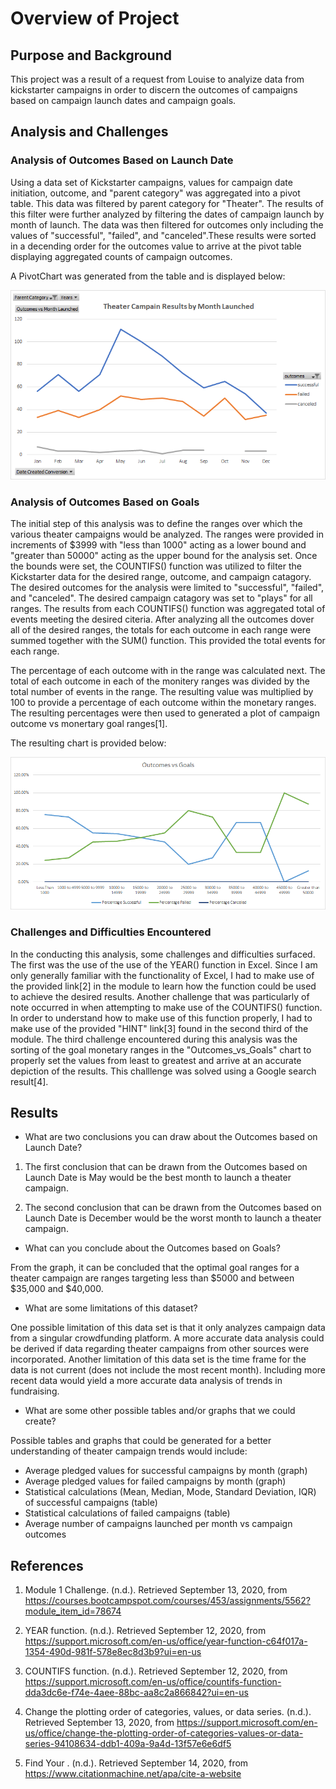 # Overview of Project

## Purpose and Background

  This project was a result of a request from Louise to analyize data from kickstarter campaigns in order to discern the outcomes
of campaigns based on campaign launch dates and campaign goals.

## Analysis and Challenges

### Analysis of Outcomes Based on Launch Date

Using a data set of Kickstarter campaigns, values for campaign date initiation, outcome, and "parent category" was aggregated into a pivot table.
This data was filtered by parent category for "Theater". The results of this filter were further analyzed by filtering the dates of campaign launch
by month of launch. The data was then filtered for outcomes only including the values of "successful", "failed", and "canceled".These results were 
sorted in a decending order for the outcomes value to arrive at the pivot table displaying aggregated counts of campaign outcomes.

A PivotChart was generated from the table and is displayed below:

![Theater Outcomes vs Launch](Resources/Theater_Outcomes_vs_Launch.png)

### Analysis of Outcomes Based on Goals

The initial step of this analysis was to define the ranges over which the various theater campaigns would be analyzed. The ranges were provided in 
increments of $3999 with "less than 1000" acting as a lower bound and "greater than 50000" acting as the upper bound for the analysis set. Once the
bounds were set, the COUNTIFS() function was utilized to filter the Kickstarter data for the desired range, outcome, and campaign catagory. The
desired outcomes for the analysis were limited to "successful", "failed", and "canceled". The desired campaign catagory was set to "plays" for all
ranges. The results from each COUNTIFS() function was aggregated total of events meeting the desired citeria. After analyzing all the outcomes 
dover all of the desired ranges, the totals for each outcome in each range were summed together with the SUM() function. This provided the total 
events for each range.

The percentage of each outcome with in the range was calculated next. The total of each outcome in each of the monitery ranges was divided by the
total number of events in the range. The resulting value was multiplied by 100 to provide a percentage of each outcome within the monetary ranges.
The resulting percentages were then used to generated a plot of campaign outcome vs monertary goal ranges[1].

The resulting chart is provided below:

![Campaign Outcomes vs Campaign Goal (ranges)](Resources/Outcomes_vs_Goals.png)

### Challenges and Difficulties Encountered

In the conducting this analysis, some challenges and difficulties surfaced. The first was the use of the use of the YEAR() function in Excel.
Since I am only generally familiar with the functionality of Excel, I had to make use of the provided link[2] in the module to learn how the
function could be used to achieve the desired results. Another challenge that was particularly of note occurred in when attempting to make
use of the COUNTIFS() function. In order to understand how to make use of this function properly, I had to make use of the provided "HINT"
link[3] found in the second third of the module. The third challenge encountered during this analysis was the sorting of the goal monetary 
ranges in the "Outcomes_vs_Goals" chart to properly set the values from least to greatest and arrive at an accurate depiction of the results.
This challlenge was solved using a Google search result[4]. 

## Results

- What are two conclusions you can draw about the Outcomes based on Launch Date?

1. The first conclusion that can be drawn from the Outcomes based on Launch Date is May would be the best month to launch a theater campaign.

2. The second conclusion that can be drawn from the Outcomes based on Launch Date is December would be the worst month to launch a theater 
   campaign. 

- What can you conclude about the Outcomes based on Goals?

From the graph, it can be concluded that the optimal goal ranges for a theater campaign are ranges targeting less than $5000 and between $35,000 and $40,000.

- What are some limitations of this dataset?

One possible limitation of this data set is that it only analyzes campaign data from a singular crowdfunding platform. A more accurate data analysis could be
derived if data regarding theater campaigns from other sources were incorporated. Another limitation of this data set is the time frame for the data is not
current (does not include the most recent month). Including more recent data would yield a more accurate data analysis of trends in fundraising.

- What are some other possible tables and/or graphs that we could create?

Possible tables and graphs that could be generated for a better understanding of theater campaign trends would include:

* Average pledged values for successful campaigns by month (graph)
* Average pledged values for failed campaigns by month (graph)
* Statistical calculations (Mean, Median, Mode, Standard Deviation, IQR) of successful campaigns (table)
* Statistical calculations of failed campaigns (table)
* Average number of campaigns launched per month vs campaign outcomes

## References
1. Module 1 Challenge. (n.d.). Retrieved September 13, 2020, 
from https://courses.bootcampspot.com/courses/453/assignments/5562?module_item_id=78674

2. YEAR function. (n.d.). Retrieved September 12, 2020, 
from https://support.microsoft.com/en-us/office/year-function-c64f017a-1354-490d-981f-578e8ec8d3b9?ui=en-us

3. COUNTIFS function. (n.d.). Retrieved September 12, 2020, 
from https://support.microsoft.com/en-us/office/countifs-function-dda3dc6e-f74e-4aee-88bc-aa8c2a866842?ui=en-us

4. Change the plotting order of categories, values, or data series. (n.d.). Retrieved September 13, 2020, 
from https://support.microsoft.com/en-us/office/change-the-plotting-order-of-categories-values-or-data-series-94108634-ddb1-409a-9a4d-13f57e6e6df5

5. Find Your&nbsp;. (n.d.). Retrieved September 14, 2020, 
from https://www.citationmachine.net/apa/cite-a-website